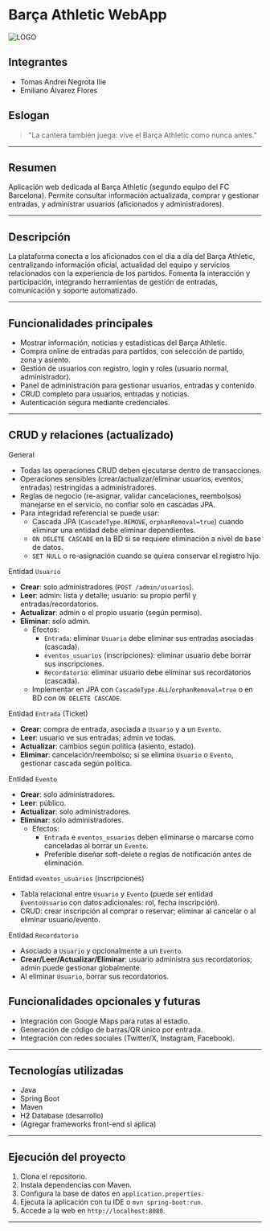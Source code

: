 # Barça Athletic WebApp

![LOGO](<img width="2400" height="2400" alt="image" src="https://github.com/user-attachments/assets/be5ee7e0-8d0d-41e4-9609-04e490499a14" />
)

## Integrantes

- Tomas Andrei Negrota Ilie
- Emiliano Álvarez Flores

## Eslogan

> "La cantera también juega: vive el Barça Athletic como nunca antes."

---

## Resumen

Aplicación web dedicada al Barça Athletic (segundo equipo del FC Barcelona). Permite consultar información actualizada, comprar y gestionar entradas, y administrar usuarios (aficionados y administradores).

---

## Descripción

La plataforma conecta a los aficionados con el día a día del Barça Athletic, centralizando información oficial, actualidad del equipo y servicios relacionados con la experiencia de los partidos. Fomenta la interacción y participación, integrando herramientas de gestión de entradas, comunicación y soporte automatizado.

---

## Funcionalidades principales

- Mostrar información, noticias y estadísticas del Barça Athletic.
- Compra online de entradas para partidos, con selección de partido, zona y asiento.
- Gestión de usuarios con registro, login y roles (usuario normal, administrador).
- Panel de administración para gestionar usuarios, entradas y contenido.
- CRUD completo para usuarios, entradas y noticias.
- Autenticación segura mediante credenciales.

---

## CRUD y relaciones (actualizado)

General
- Todas las operaciones CRUD deben ejecutarse dentro de transacciones.
- Operaciones sensibles (crear/actualizar/eliminar usuarios, eventos, entradas) restringidas a administradores.
- Reglas de negocio (re-asignar, validar cancelaciones, reembolsos) manejarse en el servicio, no confiar solo en cascadas JPA.
- Para integridad referencial se puede usar:
    - Cascada JPA (`CascadeType.REMOVE`, `orphanRemoval=true`) cuando eliminar una entidad debe eliminar dependientes.
    - `ON DELETE CASCADE` en la BD si se requiere eliminación a nivel de base de datos.
    - `SET NULL` o re-asignación cuando se quiera conservar el registro hijo.

Entidad `Usuario`
- **Crear**: solo administradores (`POST /admin/usuarios`).
- **Leer**: admin: lista y detalle; usuario: su propio perfil y entradas/recordatorios.
- **Actualizar**: admin o el propio usuario (según permiso).
- **Eliminar**: solo admin.
    - Efectos:
        - `Entrada`: eliminar `Usuario` debe eliminar sus entradas asociadas (cascada).
        - `eventos_usuarios` (inscripciones): eliminar usuario debe borrar sus inscripciones.
        - `Recordatorio`: eliminar usuario debe eliminar sus recordatorios (cascada).
    - Implementar en JPA con `CascadeType.ALL`/`orphanRemoval=true` o en BD con `ON DELETE CASCADE`.

Entidad `Entrada` (Ticket)
- **Crear**: compra de entrada, asociada a `Usuario` y a un `Evento`.
- **Leer**: usuario ve sus entradas; admin ve todas.
- **Actualizar**: cambios según política (asiento, estado).
- **Eliminar**: cancelación/reembolso; si se elimina `Usuario` o `Evento`, gestionar cascada según política.

Entidad `Evento`
- **Crear**: solo administradores.
- **Leer**: público.
- **Actualizar**: solo administradores.
- **Eliminar**: solo administradores.
    - Efectos:
        - `Entrada` e `eventos_usuarios` deben eliminarse o marcarse como canceladas al borrar un `Evento`.
        - Preferible diseñar soft-delete o reglas de notificación antes de eliminación.

Entidad `eventos_usuarios` (inscripciones)
- Tabla relacional entre `Usuario` y `Evento` (puede ser entidad `EventoUsuario` con datos adicionales: rol, fecha inscripción).
- CRUD: crear inscripción al comprar o reservar; eliminar al cancelar o al eliminar usuario/evento.

Entidad `Recordatorio`
- Asociado a `Usuario` y opcionalmente a un `Evento`.
- **Crear/Leer/Actualizar/Eliminar**: usuario administra sus recordatorios; admin puede gestionar globalmente.
- Al eliminar `Usuario`, borrar sus recordatorios.

## Funcionalidades opcionales y futuras

- Integración con Google Maps para rutas al estadio.
- Generación de código de barras/QR único por entrada.
- Integración con redes sociales (Twitter/X, Instagram, Facebook).

---

## Tecnologías utilizadas

- Java
- Spring Boot
- Maven
- H2 Database (desarrollo)
- (Agregar frameworks front-end si aplica)

---

## Ejecución del proyecto

1. Clona el repositorio.
2. Instala dependencias con Maven.
3. Configura la base de datos en `application.properties`.
4. Ejecuta la aplicación con tu IDE o `mvn spring-boot:run`.
5. Accede a la web en `http://localhost:8080`.

---
